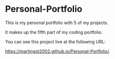 # Personal-Portfolio

This is my personal portfolio with 5 of my projects.

It makes up the fifth part of my coding portfolio.

You can see this project live at the following URL:

 https://martingot2002.github.io/Personal-Portfolio/.

